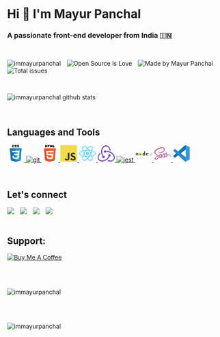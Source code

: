 <h1>Hi 👋 I'm Mayur Panchal</h1>
<h3>A passionate front-end developer from India 🇮🇳</h3>
<br/>
<p>
  <img style='margin-right: 10px' src="https://komarev.com/ghpvc/?username=immayurpanchal" alt="immayurpanchal" /> 
  <img style='margin-right: 10px' src='https://img.shields.io/badge/OpenSource-%F0%9F%92%99-brightgreen' alt='Open Source is Love'> 
  <img style='margin-right: 10px' src='https://img.shields.io/badge/Made%20by-Mayur%20Panchal-important' alt='Made by Mayur Panchal' />
  <img src='https://img.shields.io/github/issues/immayurpanchal/immayurpanchal' alt='Total issues' />
</p>
<br/>
<p>
  <img
    src='https://github-readme-stats.vercel.app/api?username=immayurpanchal&count_private=true&show_icons=true&bg_color=151515&theme=dark'
    alt='immayurpanchal github stats' />
</p>
<br/>
<h2>Languages and Tools</h2>
<p align="left"> 
<a title="CSS" href="https://www.w3schools.com/css/" target="_blank"> 
  <img src="https://raw.githubusercontent.com/devicons/devicon/master/icons/css3/css3-original-wordmark.svg" alt="css3" width="40" height="40" /> 
</a> 
<a title="Git" href="https://git-scm.com/" target="_blank"> 
  <img src="https://www.vectorlogo.zone/logos/git-scm/git-scm-icon.svg" alt="git" width="40" height="40" /> 
</a> 
<a title="HTML" href="https://www.w3.org/html/" target="_blank"> 
  <img src="https://raw.githubusercontent.com/devicons/devicon/master/icons/html5/html5-original-wordmark.svg" alt="html5" width="40" height="40" /> 
</a> 
<a title="JavaScript" href="https://developer.mozilla.org/en-US/docs/Web/JavaScript" target="_blank"> 
  <img src="https://raw.githubusercontent.com/devicons/devicon/master/icons/javascript/javascript-original.svg" alt="javascript" width="40" height="40" /> 
</a> 
<a title="React" href="https://reactjs.org/" target="_blank"> 
  <img src="https://raw.githubusercontent.com/devicons/devicon/master/icons/react/react-original.svg" alt="React" width="40" height="40" /> 
</a> 
<a title="Redux" href="https://redux.js.org/" target="_blank"> 
  <img src="https://raw.githubusercontent.com/devicons/devicon/master/icons/redux/redux-original.svg" alt="Redux" width="40" height="40" /> 
</a> 
<a title="Jest" href="https://jestjs.io" target="_blank"> 
  <img src="https://www.vectorlogo.zone/logos/jestjsio/jestjsio-icon.svg" alt="jest" width="40" height="40" /> 
</a> 
<a title="Node.js" href="https://nodejs.org" target="_blank"> 
  <img src="https://raw.githubusercontent.com/devicons/devicon/master/icons/nodejs/nodejs-original-wordmark.svg" alt="nodejs" width="40" height="40" /> 
</a> 
<a title="Sass/SCSS" href="https://sass-lang.com" target="_blank"> 
  <img src="https://raw.githubusercontent.com/devicons/devicon/master/icons/sass/sass-original.svg" alt="sass" width="40" height="40" /> 
</a> 
<a title="VSCode" href="https://sass-lang.com" target="_blank"> 
  <img src="https://raw.githubusercontent.com/devicons/devicon/master/icons/vscode/vscode-original.svg" alt="VSCode" width="40" height="40" /> 
</a> 
</p>
<br/>
<h2> Let's connect </h2>
<div style='margin-top: 10px'>
  <a href="https://twitter.com/immayurpanchal"><img style='margin-right: 10px' width='auto' height='20px'
      src='https://ik.imagekit.io/immayurpanchal/Portfolio/twitter-seeklogo.com_n76COVB9n6.svg' /></a>
  <a href="https://facebook.com/immayurpanchal"><img style='margin-right: 10px' width='auto' height='20px'
      src='https://ik.imagekit.io/immayurpanchal/Portfolio/facebook-2_GorFqYO6yy.svg' /></a>
  <a href="https://instagram.com/immayurpanchal"><img height='20px' style='margin-right: 10px' width='auto'
      src='https://ik.imagekit.io/immayurpanchal/Portfolio/instagram-2016_Yx6Zx-gv_s.svg' /></a>
  <a href="https://github.com/immayurpanchal"><img height='20px' style='margin-right: 10px' width='auto'
      src='https://ik.imagekit.io/immayurpanchal/Portfolio/github-1_ma2qvGuCN.svg' /></a>
</div>

<br/>
<h2 align="left">Support:</h2>
<p><a href="https://www.buymeacoffee.com/immayurpanchal" target="_blank"><img src="https://cdn.buymeacoffee.com/buttons/v2/default-red.png" alt="Buy Me A Coffee" height="60" width="217" style="height: 60px !important;width: 217px !important;" ></a></p><br><br>

<p><img align="center" src="https://github-readme-stats.vercel.app/api/top-langs?username=immayurpanchal&show_icons=true&locale=en&layout=compact&langs_count=10&bg_color=151515&text_color=fff&icon_color=fff&title_color=fff" alt="immayurpanchal" /></p>

<br />

<br />

<p><img align="center" src="https://github-readme-streak-stats.herokuapp.com/?user=immayurpanchal&theme=dark" alt="immayurpanchal" /></p>
